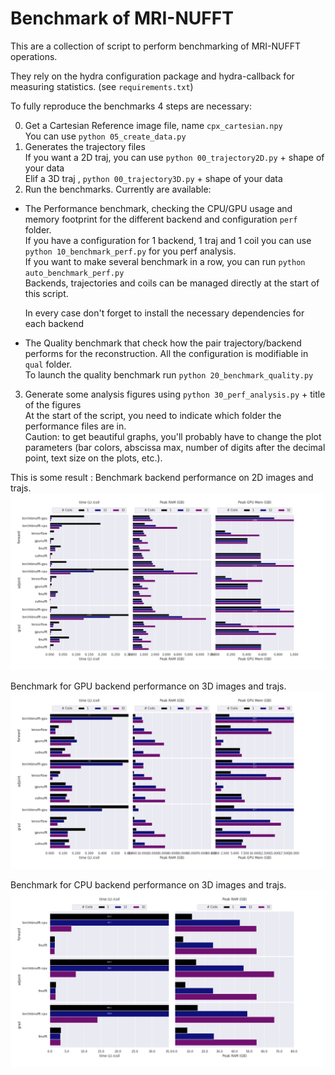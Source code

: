 # Benchmark of MRI-NUFFT 

This are a collection of script to perform benchmarking of MRI-NUFFT operations. 

They rely on the hydra configuration package and hydra-callback for measuring statistics. (see `requirements.txt`)


To fully reproduce the  benchmarks 4 steps are necessary: 

0. Get a Cartesian Reference image file, name `cpx_cartesian.npy`  
   You can use `python 05_create_data.py`  
1. Generates the trajectory files  
   If you want a 2D traj, you can use  `python 00_trajectory2D.py` + shape of your data  
   Elif a 3D traj , `python 00_trajectory3D.py` + shape of your data  
2. Run the benchmarks. Currently are available:   
 - The Performance benchmark, checking the CPU/GPU usage and memory footprint for the different backend and configuration `perf` folder.  
    If you have a configuration for 1 backend, 1 traj and 1 coil you can use `python 10_benchmark_perf.py` for you perf analysis.  
    If you want to make several benchmark in a row, you can run `python auto_benchmark_perf.py`   
    Backends, trajectories and coils can be managed directly at the start of this script.  
    
    In every case don't forget to install the necessary dependencies for each backend  
 - The Quality benchmark that check how the pair trajectory/backend performs for the reconstruction. All the configuration is modifiable in `qual` folder.  
    To launch the quality benchmark run `python 20_benchmark_quality.py`   
3. Generate some analysis figures using `python 30_perf_analysis.py` + title of the figures  
   At the start of the script, you need to indicate which folder the performance files are in.   
   Caution: to get beautiful graphs, you'll probably have to change the plot parameters (bar colors, abscissa max, number of digits after the decimal point, text size on the plots, etc.).  


This is some result : 
Benchmark backend performance on 2D images and trajs.
![result2D](results/result2D.png)

Benchmark for GPU backend performance on 3D images and trajs.
![result3D](results/result3D_gpu.png)

Benchmark for CPU backend performance on 3D images and trajs.
![result3D](results/result3D_cpu.png)
